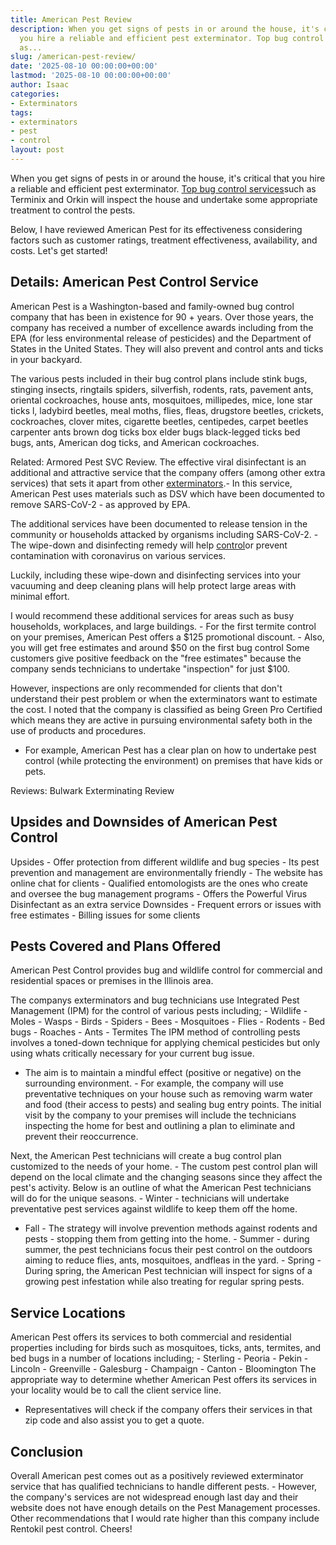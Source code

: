 ```yaml
---
title: American Pest Review
description: When you get signs of pests in or around the house, it's critical that
  you hire a reliable and efficient pest exterminator. Top bug control services such
  as...
slug: /american-pest-review/
date: '2025-08-10 00:00:00+00:00'
lastmod: '2025-08-10 00:00:00+00:00'
author: Isaac
categories:
- Exterminators
tags:
- exterminators
- pest
- control
layout: post
---
```

When you get signs of pests in or around the house, it's critical that you hire a reliable and efficient pest exterminator. [Top bug control services](https://pestpolicy.com/pest-control-near-me/)such as Terminix and Orkin will inspect the house and undertake some appropriate treatment to control the pests.

Below, I have reviewed American Pest for its effectiveness considering factors such as customer ratings, treatment effectiveness, availability, and costs. Let's get started!

##  Details: American Pest Control Service

American Pest is a Washington-based and family-owned bug control company that has been in existence for 90 + years. Over those years, the company has received a number of excellence awards including from the EPA (for less environmental release of pesticides) and the Department of States in the United States. They will also prevent and control ants and ticks in your backyard.

The various pests included in their bug control plans include stink bugs, stinging insects, ringtails spiders, silverfish, rodents, rats, pavement ants, oriental cockroaches, house ants, mosquitoes, millipedes, mice, lone star ticks l, ladybird beetles, meal moths, flies, fleas, drugstore beetles, crickets, cockroaches, clover mites, cigarette beetles, centipedes, carpet beetles carpenter ants brown dog ticks box elder bugs black-legged ticks bed bugs, ants, American dog ticks, and American cockroaches.

Related: Armored Pest SVC Review. The effective viral disinfectant is an additional and attractive service that the company offers (among other extra services) that sets it apart from other [exterminators](https://pestpolicy.com/pest-control-near-me/).- In this service, American Pest uses materials such as DSV which have been documented to remove SARS-CoV-2 - as approved by EPA.

The additional services have been documented to release tension in the community or households attacked by organisms including SARS-CoV-2. - The wipe-down and disinfecting remedy will help [control](https://pestpolicy.com/southern-pest-control-review/)or prevent contamination with coronavirus on various services.

Luckily, including these wipe-down and disinfecting services into your vacuuming and deep cleaning plans will help protect large areas with minimal effort.

I would recommend these additional services for areas such as busy households, workplaces, and large buildings. - For the first termite control on your premises, American Pest offers a $125 promotional discount. - Also, you will get free estimates and around $50 on the first bug control Some customers give positive feedback on the "free estimates" because the company sends technicians to undertake "inspection" for just $100.

However, inspections are only recommended for clients that don't understand their pest problem or when the exterminators want to estimate the cost. I noted that the company is classified as being Green Pro Certified which means they are active in pursuing environmental safety both in the use of products and procedures.

- For example, American Pest has a clear plan on how to undertake pest control (while protecting the environment) on premises that have kids or pets.

Reviews: Bulwark Exterminating Review

##  Upsides and Downsides of American Pest Control

Upsides - Offer protection from different wildlife and bug species - Its pest prevention and management are environmentally friendly - The website has online chat for clients - Qualified entomologists are the ones who create and oversee the bug management programs - Offers the Powerful Virus Disinfectant as an extra service Downsides - Frequent errors or issues with free estimates - Billing issues for some clients

##  Pests Covered and Plans Offered

American Pest Control provides bug and wildlife control for commercial and residential spaces or premises in the Illinois area.

The companys exterminators and bug technicians use Integrated Pest Management (IPM) for the control of various pests including; - Wildlife - Moles - Wasps - Birds - Spiders - Bees - Mosquitoes - Flies - Rodents - Bed bugs - Roaches - Ants - Termites The IPM method of controlling pests involves a toned-down technique for applying chemical pesticides but only using whats critically necessary for your current bug issue.

- The aim is to maintain a mindful effect (positive or negative) on the surrounding environment. - For example, the company will use preventative techniques on your house such as removing warm water and food (their access to pests) and sealing bug entry points. The initial visit by the company to your premises will include the technicians inspecting the home for best and outlining a plan to eliminate and prevent their reoccurrence.

Next, the American Pest technicians will create a bug control plan customized to the needs of your home. - The custom pest control plan will depend on the local climate and the changing seasons since they affect the pest's activity. Below is an outline of what the American Pest technicians will do for the unique seasons. - Winter - technicians will undertake preventative pest services against wildlife to keep them off the home.

- Fall - The strategy will involve prevention methods against rodents and pests - stopping them from getting into the home. - Summer - during summer, the pest technicians focus their pest control on the outdoors aiming to reduce flies, ants, mosquitoes, andfleas in the yard. - Spring - During spring, the American Pest technician will inspect for signs of a growing pest infestation while also treating for regular spring pests.

##  Service Locations

American Pest offers its services to both commercial and residential properties including for birds such as mosquitoes, ticks, ants, termites, and bed bugs in a number of locations including; - Sterling - Peoria - Pekin - Lincoln - Greenville - Galesburg - Champaign - Canton - Bloomington The appropriate way to determine whether American Pest offers its services in your locality would be to call the client service line.

- Representatives will check if the company offers their services in that zip code and also assist you to get a quote.

##  Conclusion

Overall American pest comes out as a positively reviewed exterminator service that has qualified technicians to handle different pests. - However, the company's services are not widespread enough last day and their website does not have enough details on the Pest Management processes. Other recommendations that I would rate higher than this company include Rentokil pest control. Cheers!
